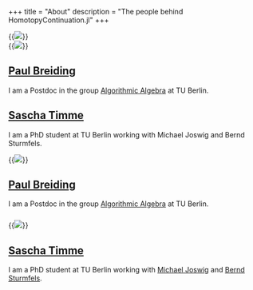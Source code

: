 +++
title = "About"
description = "The people behind HomotopyContinuation.jl"
+++

<div class="hide-sm">
<div class="row">
    <div class="col col-6">
        {{<image src="/images/pic_paul.jpg" class="about-image" >}}
    </div>
    <div class="col col-6">
        {{<image src="/images/pic_sascha.jpg" class="about-image" >}}
    </div>
</div>
<div class="row">
    <div class="col col-1"></div>
    <div class="col col-4">
        <h2><a href="http://page.math.tu-berlin.de/~breiding/">Paul Breiding</a></h2>
        <p>I am a Postdoc in the group <a href="https://www.math.tu-berlin.de/fachgebiete_ag_diskalg/fachgebiet_algorithmische_algebra/v_menue/algorithmische_algebra/">Algorithmic Algebra</a> at TU Berlin.</p>
    </div>
    <div class="col col-2"></div>
    <div class="col col-4">
        <h2><a href="https://sascha.timme.xyz">Sascha Timme</a></h2>
        <p>I am a PhD student at TU Berlin working with Michael Joswig and Bernd Sturmfels.</p>
    </div>
    <div class="col col-1"></div>
</div>
</div>

<div class="show-sm">
<div class="row">
    <div class="col col-6">
        {{<image src="/images/pic_paul.jpg" class="about-image" >}}
    </div>
    <div class="col col-6">
        <h2><a href="http://page.math.tu-berlin.de/~breiding/">Paul Breiding</a></h2>
        <p>I am a Postdoc in the group <a href="https://www.math.tu-berlin.de/fachgebiete_ag_diskalg/fachgebiet_algorithmische_algebra/v_menue/algorithmische_algebra/">Algorithmic Algebra</a> at TU Berlin.</p>
    </div>
</div>
<div style="margin-top:24px">

<div class="row">
    <div class="col col-6">
        {{<image src="/images/pic_sascha.jpg" class="about-image" >}}
    </div>
    <div class="col col-6">
        <h2><a href="https://sascha.timme.xyz">Sascha Timme</a></h2>
        <p>I am a PhD student at TU Berlin working with <a href="https://page.math.tu-berlin.de/~joswig/">Michael Joswig</a> and
        <a href="https://math.berkeley.edu/~bernd/">Bernd Sturmfels</a>.</p>
    </div>
</div> 
</div>
